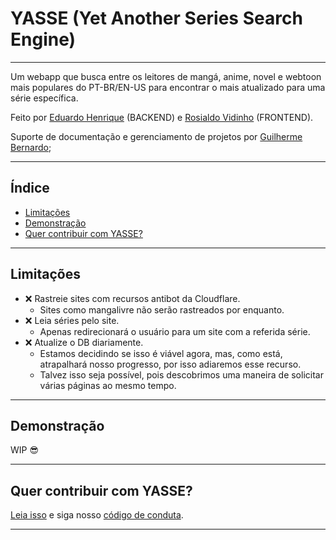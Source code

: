# YASSE (Yet Another Series Search Engine) <!-- omit in toc -->

---
Um webapp que busca entre os leitores de mangá, anime, novel e webtoon mais populares do PT-BR/EN-US para encontrar o mais atualizado para uma série específica.

Feito por [Eduardo Henrique](https://github.com/ed-henrique) (BACKEND) e [Rosialdo Vidinho](https://github.com/Rosialdo) (FRONTEND).

Suporte de documentação e gerenciamento de projetos por [Guilherme Bernardo](https://github.com/GuilhermeBn198);

---

## Índice <!-- omit in toc -->

- [Limitações](#limitações)
- [Demonstração](#demonstração)
- [Quer contribuir com YASSE?](#quer-contribuir-com-yasse)

---

## Limitações

- ❌ Rastreie sites com recursos antibot da Cloudflare.
  - Sites como mangalivre não serão rastreados por enquanto.
- ❌ Leia séries pelo site.
  - Apenas redirecionará o usuário para um site com a referida série.
- ❌ Atualize o DB diariamente.
  - Estamos decidindo se isso é viável agora, mas, como está, atrapalhará nosso progresso, por isso adiaremos esse recurso.
  - Talvez isso seja possível, pois descobrimos uma maneira de solicitar várias páginas ao mesmo tempo.

---

## Demonstração

WIP 😎

---

## Quer contribuir com YASSE?

[Leia isso](./CONTRIBUTING.md) e siga nosso [código de conduta](./CODE_OF_CONDUCT.md).

---
